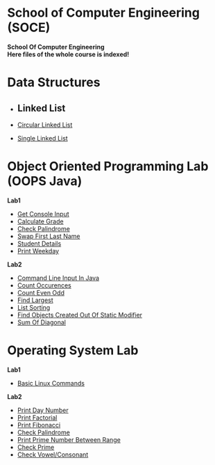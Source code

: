 # School of Computer Engineering (SOCE)
**School Of Computer Engineering**<br/>
**Here files of the whole course is indexed!**

# Data Structures

* <h2>Linked List </h2>

* [Circular Linked List](https://github.com/adityaxanand/SOCE/blob/main/Data%20Structures/circularLinkedList.c) <br/>
* [Single Linked List](https://github.com/adityaxanand/SOCE/blob/main/Data%20Structures/singleLinkedList.c) <br/>

# Object Oriented Programming Lab (OOPS Java)

**Lab1**

* [Get Console Input](https://github.com/adityaxanand/SOCE/blob/main/OOPS%20Java%20Lab/Lab1/getConsoleInputExample.java) <br/>
* [Calculate Grade](https://github.com/adityaxanand/SOCE/blob/main/OOPS%20Java%20Lab/Lab1/grade.java) <br/>
* [Check Palindrome](https://github.com/adityaxanand/SOCE/blob/main/OOPS%20Java%20Lab/Lab1/palindromeCheck.java) <br/>
* [Swap First Last Name](https://github.com/adityaxanand/SOCE/blob/main/OOPS%20Java%20Lab/Lab1/printName.java) <br/>
* [Student Details](https://github.com/adityaxanand/SOCE/blob/main/OOPS%20Java%20Lab/Lab1/student.java) <br/>
* [Print Weekday](https://github.com/adityaxanand/SOCE/blob/main/OOPS%20Java%20Lab/Lab1/weekday.java) <br/>

**Lab2**

* [Command Line Input In Java](https://github.com/adityaxanand/SOCE/blob/main/OOPS%20Java%20Lab/Lab2/commandLineDemo.java) <br/>
* [Count Occurences](https://github.com/adityaxanand/SOCE/blob/main/OOPS%20Java%20Lab/Lab2/countOccurences.java) <br/>
* [Count Even Odd](https://github.com/adityaxanand/SOCE/blob/main/OOPS%20Java%20Lab/Lab2/evenOdd.java) <br/>
* [Find Largest](https://github.com/adityaxanand/SOCE/blob/main/OOPS%20Java%20Lab/Lab2/largestNumber.java) <br/>
* [List Sorting](https://github.com/adityaxanand/SOCE/blob/main/OOPS%20Java%20Lab/Lab2/sortList.java) <br/>
* [Find Objects Created Out Of Static Modifier](https://github.com/adityaxanand/SOCE/blob/main/OOPS%20Java%20Lab/Lab2/staticModifier.java) <br/>
* [Sum Of Diagonal](https://github.com/adityaxanand/SOCE/blob/main/OOPS%20Java%20Lab/Lab2/sumDiagonal.java) <br/>



# Operating System Lab

**Lab1**

* [Basic Linux Commands](https://github.com/adityaxanand/SOCE/blob/main/OS%20Lab/Lab1/Basic%20Linux%20Commands.txt) <br/>

**Lab2**

* [Print Day Number](https://github.com/adityaxanand/SOCE/blob/main/OS%20Lab/Lab1/day_number.sh) <br/>
* [Print Factorial](https://github.com/adityaxanand/SOCE/blob/main/OS%20Lab/Lab1/factorial.sh) <br/>
* [Print Fibonacci](https://github.com/adityaxanand/SOCE/blob/main/OS%20Lab/Lab1/fibonacci.sh) <br/>
* [Check Palindrome](https://github.com/adityaxanand/SOCE/blob/main/OS%20Lab/Lab1/palindrome.sh) <br/>
* [Print Prime Number Between Range](https://github.com/adityaxanand/SOCE/blob/main/OS%20Lab/Lab1/prime_in_range.sh) <br/>
* [Check Prime](https://github.com/adityaxanand/SOCE/blob/main/OS%20Lab/Lab1/prime.sh) <br/>
* [Check Vowel/Consonant](https://github.com/adityaxanand/SOCE/blob/main/OS%20Lab/Lab1/vowel_consonant.sh) <br/>